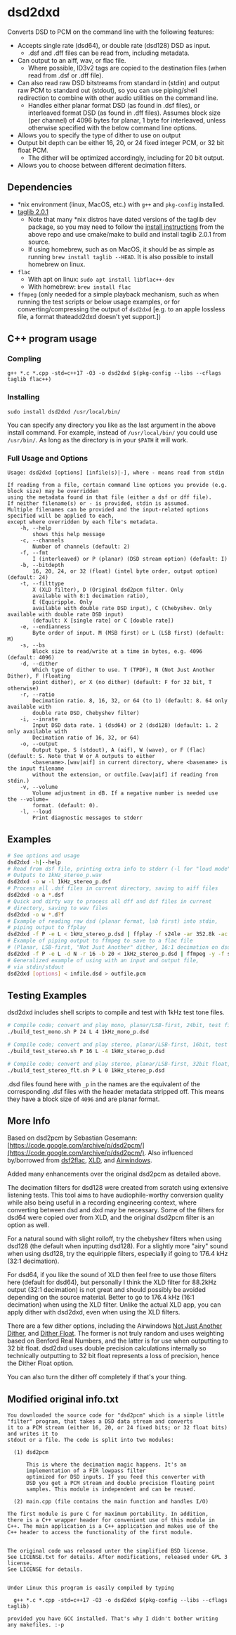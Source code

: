 # dsd2dxd

Converts DSD to PCM on the command line with the following features:
- Accepts single rate (dsd64), or double rate (dsd128) DSD as input.
  - .dsf and .dff files can be read from, including metadata.
- Can output to an aiff, wav, or flac file.
  - Where possible, ID3v2 tags are copied to the destination files (when read from .dsf or .dff file).
- Can also read raw DSD bitstreams from standard in (stdin) and output raw PCM to standard out (stdout), so you can use piping/shell redirection to combine with other audio utilities on the command line.
  - Handles either planar format DSD (as found in .dsf files), or interleaved format DSD (as found in .dff files). Assumes block size (per channel) of 4096 bytes for planar, 1 byte for interleaved, unless otherwise specified with the below command line options.
- Allows you to specify the type of dither to use on output
- Output bit depth can be either 16, 20, or 24 fixed integer PCM, or 32 bit float PCM.
  - The dither will be optimized accordingly, including for 20 bit output.
- Allows you to choose between different decimation filters.

## Dependencies

- \*nix environment (linux, MacOS, etc.) with `g++` and `pkg-config` installed.
- [taglib 2.0.1](https://github.com/taglib/taglib)
  - Note that many *nix distros have dated versions of the taglib dev package, so you may need to follow the [install instructions](https://github.com/taglib/taglib/blob/master/INSTALL.md) from the above repo and use cmake/make to build and install taglib 2.0.1 from source.
  - If using homebrew, such as on MacOS, it should be as simple as running `brew install taglib --HEAD`. It is also possible to install homebrew on linux.
- `flac`
  - With apt on linux: `sudo apt install libflac++-dev`
  - With homebrew: `brew install flac`
- `ffmpeg` (only needed for a simple playback mechanism, such as when running the test scripts or below usage examples, or for converting/compressing the output of `dsd2dxd` [e.g. to an apple lossless file, a format thateadd2dxd doesn't yet support.])

## C++ program usage

### Compling

`g++ *.c *.cpp -std=c++17 -O3 -o dsd2dxd $(pkg-config --libs --cflags taglib flac++)`

### Installing

`sudo install dsd2dxd /usr/local/bin/`

You can specify any directory you like as the last argument in the above install command. For example, instead of `/usr/local/bin/` you could use `/usr/bin/`. As long as the directory is in your `$PATH` it will work.

### Full Usage and Options

```
Usage: dsd2dxd [options] [infile(s)|-], where - means read from stdin

If reading from a file, certain command line options you provide (e.g. block size) may be overridden
using the metadata found in that file (either a dsf or dff file).
If neither filename(s) or - is provided, stdin is assumed.
Multiple filenames can be provided and the input-related options specified will be applied to each,
except where overridden by each file's metadata.
    -h, --help
        shows this help message
    -c, --channels
        Number of channels (default: 2)
    -f, --fmt
        I (interleaved) or P (planar) (DSD stream option) (default: I)
    -b, --bitdepth
        16, 20, 24, or 32 (float) (intel byte order, output option) (default: 24)
    -t, --filttype
        X (XLD filter), D (Original dsd2pcm filter. Only
        available with 8:1 decimation ratio),
        E (Equiripple. Only
        available with double rate DSD input), C (Chebyshev. Only available with double rate DSD input)
        (default: X [single rate] or C [double rate])
    -e, --endianness
        Byte order of input. M (MSB first) or L (LSB first) (default: M)
    -s, --bs
        Block size to read/write at a time in bytes, e.g. 4096 (default: 4096)
    -d, --dither
        Which type of dither to use. T (TPDF), N (Not Just Another Dither), F (floating
        point dither), or X (no dither) (default: F for 32 bit, T otherwise)
    -r, --ratio
        Decimation ratio. 8, 16, 32, or 64 (to 1) (default: 8. 64 only available with
        double rate DSD, Chebyshev filter)
    -i, --inrate
        Input DSD data rate. 1 (dsd64) or 2 (dsd128) (default: 1. 2 only available with
        Decimation ratio of 16, 32, or 64)
    -o, --output
        Output type. S (stdout), A (aif), W (wave), or F (flac) (default: S. Note that W or A outputs to either
        <basename>.[wav|aif] in current directory, where <basename> is the input filename
        without the extension, or outfile.[wav|aif] if reading from stdin.)
    -v, --volume
        Volume adjustment in dB. If a negative number is needed use the --volume=
        format. (default: 0).
    -l, --loud
        Print diagnostic messages to stderr
```

## Examples

```bash
# See options and usage
dsd2dxd -h|--help
# Read from dsf file, printing extra info to stderr (-l for "loud mode").
# Outputs to 1kHz_stereo_p.wav
dsd2dxd -o w -l 1kHz_stereo_p.dsf
# Process all .dsf files in current directory, saving to aiff files
dsd2dxd -o a *.dsf
# Quick and dirty way to process all dff and dsf files in current
# directory, saving to wav files
dsd2dxd -o w *.d?f
# Example of reading raw dsd (planar format, lsb first) into stdin,
# piping output to ffplay
dsd2dxd -f P -e L < 1kHz_stereo_p.dsd | ffplay -f s24le -ar 352.8k -ac 2 -i -
# Example of piping output to ffmpeg to save to a flac file
# (Planar, LSB-first, "Not Just Another" dither, 16:1 decimation on dsd64 input file, quantized to 20 bits)
dsd2dxd -f P -e L -d N -r 16 -b 20 < 1kHz_stereo_p.dsd | ffmpeg -y -f s24le -ar 176.4k -ac 2 -i - -c:a flac outfile.flac
# Generalized example of using with an input and output file,
# via stdin/stdout
dsd2dxd [options] < infile.dsd > outfile.pcm
```

## Testing Examples

dsd2dxd includes shell scripts to compile and test with 1kHz test tone files. 

```bash
# Compile code; convert and play mono, planar/LSB-first, 24bit, test file w 4dB boost
./build_test_mono.sh P 24 L 4 1kHz_mono_p.dsd

# Compile code; convert and play stereo, planar/LSB-first, 16bit, test file w 4dB cut
./build_test_stereo.sh P 16 L -4 1kHz_stereo_p.dsd

# Compile code; convert and play stereo, planar/LSB-first, 32bit float, test file with no volume adj
./build_test_stereo_flt.sh P L 0 1kHz_stereo_p.dsd
```

.dsd files found here with `_p` in the names are the equivalent of the corresponding .dsf files with the header metadata stripped off. This means they have a block size of `4096` and are planar format.

## More Info

Based on dsd2pcm by Sebastian Gesemann: [https://code.google.com/archive/p/dsd2pcm/](https://code.google.com/archive/p/dsd2pcm/). Also influenced by/borrowed from [dsf2flac](https://github.com/hank/dsf2flac), [XLD](https://tmkk.undo.jp/xld/index_e.html), and [Airwindows](https://www.airwindows.com).

Added many enhancements over the original dsd2pcm as detailed above.

The decimation filters for dsd128 were created from scratch using extensive listening tests. This tool aims to have audiophile-worthy conversion quality while also being useful in a recording engineering context, where converting between dsd and dxd may be necessary. Some of the filters for dsd64 were copied over from XLD, and the original dsd2pcm filter is an option as well.

For a natural sound with slight rolloff, try the chebyshev filters when using dsd128 (the default when inputting dsd128). For a slightly more "airy" sound when using dsd128, try the equiripple filters, especially if going to 176.4 kHz (32:1 decimation).

For dsd64, if you like the sound of XLD then feel free to use those filters here (default for dsd64), but personally I think the XLD filter for 88.2kHz output (32:1 decimation) is not great and should possibly be avoided depending on the source material. Better to go to 176.4 kHz (16:1 decimation) when using the XLD filter. Unlike the actual XLD app, you can apply dither with dsd2dxd, even when using the XLD filters.

There are a few dither options, including the Airwindows [Not Just Another Dither](https://www.airwindows.com/not-just-another-dither/), and [Dither Float](https://www.airwindows.com/ditherfloat/). The former is not truly random and uses weighting based on Benford Real Numbers, and the latter is for use when outputting to 32 bit float. dsd2dxd uses double precision calculations internally so technically outputting to 32 bit float represents a loss of precision, hence the Dither Float option.

You can also turn the dither off completely if that's your thing.

## Modified original info.txt

```
You downloaded the source code for "dsd2pcm" which is a simple little
"filter" program, that takes a DSD data stream and converts
it to a PCM stream (either 16, 20, or 24 fixed bits; or 32 float bits) and writes it to
stdout or a file. The code is split into two modules:

  (1) dsd2pcm

      This is where the decimation magic happens. It's an
      implementation of a FIR lowpass filter
      optimized for DSD inputs. If you feed this converter with
      DSD you get a PCM stream and double precision floating point
      samples. This module is independent and can be reused.

  (2) main.cpp (file contains the main function and handles I/O)

The first module is pure C for maximum portability. In addition,
there is a C++ wrapper header for convenient use of this module in
C++. The main application is a C++ application and makes use of the
C++ header to access the functionality of the first module.


The original code was released unter the simplified BSD license.
See LICENSE.txt for details. After modifications, released under GPL 3 license.
See LICENSE for details.


Under Linux this program is easily compiled by typing

  g++ *.c *.cpp -std=c++17 -O3 -o dsd2dxd $(pkg-config --libs --cflags taglib)

provided you have GCC installed. That's why I didn't bother writing
any makefiles. :-p
```
